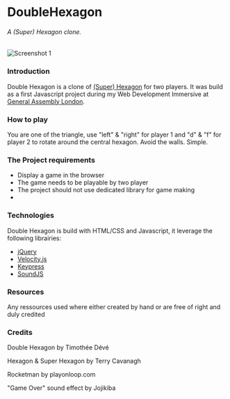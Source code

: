 # DoubleHexagon
###### A (Super) Hexagon clone.

![Screenshot 1](http://timdeve.github.io/Hosting/img/Double%20Hexagon/Screenshot1.jpg)

### Introduction
Double Hexagon is a clone of [(Super) Hexagon](http://terrycavanaghgames.com/hexagon/) for two players. It was build as a first Javascript project during my Web Development Immersive at [General Assembly London](https://generalassemb.ly/). 

### How to play
You are one of the triangle, use "left" & "right" for player 1 and "d" & "f" for player 2 to rotate around the central hexagon. Avoid the walls. Simple.

### The Project requirements
* Display a game in the browser
* The game needs to be playable by two player
* The project should not use dedicated library for game making
* 

### Technologies
Double Hexagon is build with HTML/CSS and Javascript, it leverage the following librairies:

* [jQuery](https://jquery.com/)
* [Velocity.js](http://julian.com/research/velocity/)
* [Keypress](https://dmauro.github.io/Keypress/)
* [SoundJS](http://createjs.com/soundjs)

### Resources
Any ressources used where either created by hand or are free of right and duly credited

### Credits
Double Hexagon by Timothée Dévé

Hexagon & Super Hexagon by Terry Cavanagh

Rocketman by playonloop.com

"Game Over" sound effect by Jojikiba
